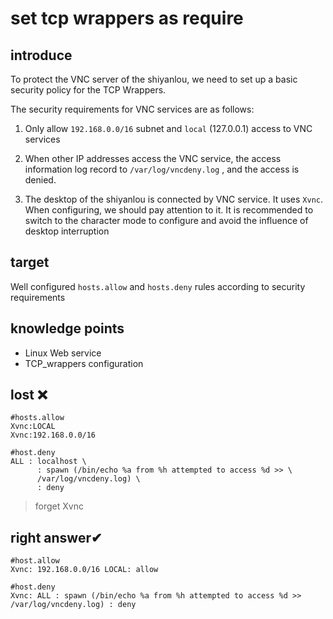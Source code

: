 # set tcp wrappers as require

## introduce

To protect the VNC server of the shiyanlou, we need to set up a basic security policy for the TCP Wrappers.

The security requirements for VNC services are as follows:

1. Only allow `192.168.0.0/16` subnet and `local` (127.0.0.1) access to VNC services

2. When other IP addresses access the VNC service, the access information log record to `/var/log/vncdeny.log` , and the access is denied.

3. The desktop of the shiyanlou is connected by VNC service. It uses `Xvnc`. When configuring, we should pay attention to it. It is recommended to switch to the character mode to configure and avoid the influence of desktop interruption


## target 

Well configured `hosts.allow` and `hosts.deny` rules according to security requirements

## knowledge points

- Linux Web service
- TCP_wrappers configuration

## lost ❌
```
#hosts.allow
Xvnc:LOCAL 
Xvnc:192.168.0.0/16

#host.deny
ALL : localhost \
      : spawn (/bin/echo %a from %h attempted to access %d >> \
      /var/log/vncdeny.log) \
      : deny
```
> forget Xvnc

## right answer✔
```
#host.allow
Xvnc: 192.168.0.0/16 LOCAL: allow

#host.deny
Xvnc: ALL : spawn (/bin/echo %a from %h attempted to access %d >> /var/log/vncdeny.log) : deny
```
